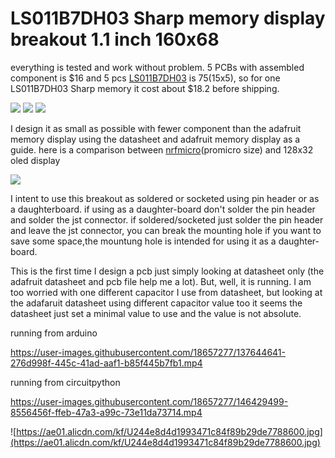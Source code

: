 # LS011B7DH03 Sharp memory display breakout 1.1 inch 160x68
everything is tested and work without problem. 5 PCBs with assembled component is $16 and 5 pcs [LS011B7DH03](https://www.aliexpress.com/item/1005001809102193.html) is $75 ($15x5), so for one LS011B7DH03 Sharp memory it cost about $18.2 before shipping.

![](https://i.imgur.com/EkvLsx7.jpeg)
![](https://i.imgur.com/TXG6VWD.jpeg)
![](https://i.imgur.com/CXY70i6.jpeg)

I design it as small as possible with fewer component than the adafruit memory display using the datasheet and adafruit memory display as a guide.
here is a comparison between [nrfmicro](https://github.com/joric/nrfmicro)(promicro size) and 128x32 oled display

![](https://cdn.discordapp.com/attachments/920911115414814751/921093724509962290/IMG_20210911_230619.jpg)

I intent to use this breakout as soldered or socketed using pin header or as a daughterboard. if using as a daughter-board don't solder the pin header and solder the jst connector. if soldered/socketed just solder the pin header and leave the jst connector, you can break the mounting hole if you want to save some space,the mountung hole is intended for using it as a daughter-board.

This is the first time I design a pcb just simply looking at datasheet only (the adafruit datasheet and pcb file help me a lot). But, well, it is running. I am too worried with one different capacitor I use from datasheet, but looking at the adafaruit datasheet using different capacitor value too it seems the datasheet just set a minimal value to use and the value is not absolute.

running from arduino

https://user-images.githubusercontent.com/18657277/137644641-276d998f-445c-41ad-aaf1-b85f445b7fb1.mp4

running from circuitpython

https://user-images.githubusercontent.com/18657277/146429499-8556456f-ffeb-47a3-a99c-73e11da73714.mp4

![https://ae01.alicdn.com/kf/U244e8d4d1993471c84f89b29de7788600.jpg](https://ae01.alicdn.com/kf/U244e8d4d1993471c84f89b29de7788600.jpg)
